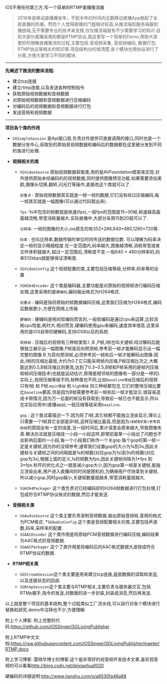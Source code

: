 iOS不用任何第三方,写一个简单的RTMP直播推流器

>2016年是移动直播爆发年，不到半年的时间内无数移动直播App掀起了全民直播的热潮。然而个人觉得直播的门槛相对较高,从推流端到服务端器到播放端,无不需要专业的技术来支撑,仅仅推流端就有不少需要学习的知识.目前大部分直播采用的都是RTMP协议,我这里写一个简单的Demo,帮助大家更好的理解直播推流的过程,主要包括:音视频采集, 音视频编码, 数据打包, RTMP协议等相关的知识等.项目结构分的很清楚,各个模块也用协议进行了分离,方便大家学习不同的模块.

****
**先阐述下推流的整体流程:**

* 建立tcp连接
* 建立rtmp连接,以及发送各种控制指令
* 获取原始视频数据和音频数据
* 对原始视频数据和音频数据进行压缩编码
* 对编码后的视频数据和音频数据进行打包
* 发送音频和视频数据

****
**项目各个类的作用**

* `SGSimpleSession` 是Api接口层,负责对外提供可直接调用的接口,同时也是一个数据分发中心,获取到的原始音视频数据和编码后的数据都在这里被分发到不同的类进行处理.

* **视频相关的类**

	* `SGVideoSource`  原始视频数据获取类,用的是AVFoundation框架来实现.对外提供原始未经编码的的视频数据,同时提供图像预览功能.如果需要添加美颜,摄像头切换,翻转,闪光灯等操作,直接改这个类就可以了.
	
		`划重点` : 原始视频数据其实就是一帧一帧的数据,它们没有经过压缩编码,每一帧其实就是一幅图像(可以通过代码取出来).
		
		`fps` :1s中包含的帧数就是帧速(fps),一般fps的范围是15~30帧,帧速越高画面越流畅,带宽消耗量越大.实际直播中,大部分采用15到20就可以了.
		
		`分辨率`: 一帧的图像的大小,ios原生的有352\*288,640\*480,1280\*720等.
		
		`码率` : 也叫比特率,数据传输时单位时间传送的数据位数. 可以理解为码率决定一帧的显示精细程度.在一定范围内,码率越大,图像越清晰,消耗带宽或者文件体积就越大.超过一定范围后,清晰度不变.一般640 \* 480分辨率的,码率512kbps就能够保证清晰度.

	* `SGVideoConfig` 这个视频配置的类,主要包括压缩等级,分辨率,码率等的设置

	* `SGH264Encoder` 这个类是编码器,主要功能是对原始的视频帧进行编码压缩处理,这里采用的是`硬编码`,编码输出格式为H264格式.
		
		`划重点` : 编码是指将原始的帧数据编码压缩,这里我们压缩为H264格式,编码后数据更小,方便在网络上传输
		
		`硬编码` : 硬编码是相对软编码而言的,一般软编码是通过cpu来运算,比较消耗cpu性能,耗时大.相对而言,硬编码使用gpu来编码,速度效率很高.这里采用的是iOS自带的硬解码,支持iOS8以后的系统.
		
		`视频帧` : 压缩后的视频有三种帧类型:I ,B ,P帧,I帧也叫关键帧.经过解码后能够独立展示出一幅图像,P帧是前向预测帧,参考前一帧才能解码显示出一幅完整的图像.B 为双向预测帧,必须参考前一帧和后一帧才能解码出图像.因此,I帧的压缩比最低,大约为0.7,它只能采用帧内压缩,P帧压缩比次之,大概能达到0.5,B帧压缩比则更高,达到了0.3~0.5,B帧和P帧采用的是帧内压缩和帧间压缩技术(也就是运动估计,原理是相邻帧的图像有一部分是一样的).实际上,视频压缩等级不同,帧种类也不同,比如`baseline等级`压缩后的视频只有I帧 和 P帧.`main等级` 和 `high等级` 则三种帧都包含,它们的整体压缩比要比`baseline`要高.但是因为B帧需要参考前一帧和后一帧才能显示,很容易造成卡顿情况,因为万一后面的帧没有获取到,导致前一帧已也不能显示,所以在实际应用中(直播app),一般压缩等级采用`baseline`.
		
		`gop` : 这个我试着描述一下:因为除了I帧,其它帧都不能独立渲染显示,理论上只需要一个I帧其它全部是非I帧,这样压缩比最高,但是因为`(B帧和P真)参考其他帧`的原因会有一定的误差,当一段时间后,累计误差会原来越大,导致图像失真.解决办法就是压缩成一小段一小段这样,即使前面某一小段出了问题也不会影响后面的一小段,每一个小段我们称作一个关gop.每个gop的第一帧一定是关键帧,因为你的没得参考;通常我们设置gop的大小为1s到3s,因此关键帧与关键帧之间的间隔就是1s的帧数(对应gop为1s)到3s的帧数(对应gop为3s),根据上面的定义,1s的帧数为fps,因此关键帧间隔为1\*fps 到 3\*fps.秒开的优化点之一就是减小gop大小,因为gop第一帧是关键帧,能独立渲染出来,用户进入直播间的时间是随机的,为确保用户尽快拿到关键帧,所以减小gop,同时gop越小,关键帧数量就越多,带宽消耗量就越大.

	* `SGH264Packager` 这个类负责对已经编码好的H264帧数据进行打包处理,打包成符合RTMP协议格式的数据,然后才能发送.

* **音频相关类**
	* `SGAudioSource` 这个类主要负责录制音频数据,输出原始音频帧,音频的格式为PCM格式.
	*`SGAudioConfig` 这个类是音频配置相关的类,主要包括声道数,码率,采样率的配置.
	* `SGAACEncoder` 这个类作用是将原始PCM音频数据进行编码压缩,编码结果为AAC格式的音频数据.
	* `SGAACPackager` 这个了类作用是将编码后的AAC格式数据大波按成符合RTMP协议的数据.

* **RTMP相关类**
	* `SGStreamSession`这个类主要是用来建立tcp连接,底层数据的读取和发送,以及连接状态的回调.
	* `SGRtmpSession`这个类主要与RTMP相关,主要负责与服务器交互,包括RTMp握手,指令的发送,对数据的进一步封装,封装成消息,然后再发送.

以上就是整个项目的基本结构,整个过程类似工厂流水线,可以自行对各个模块进行替换和研究.demo中注释也不少,方便理解.

附上个人博客:
附上完整的代码:<https://github.com/iOSSinger/SGLivingPublisher>

附上RTMP中文文档:<https://raw.githubusercontent.com/iOSSinger/SGLivingPublisher/master/RTMP.docx>

附上学习博客:
雷晓华博士的博客:这个是非常好的视音频开发技术文章,喜欢视音频的可以看看<http://blog.csdn.net/leixiaohua1020>

硬编码的详细说明:<http://www.jianshu.com/p/a6530fa46a88>









































